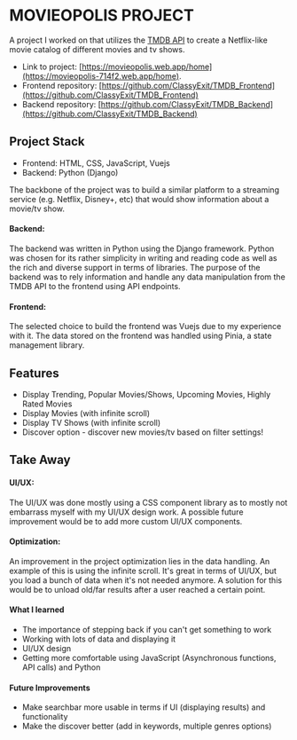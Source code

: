 # MOVIEOPOLIS PROJECT
A project I worked on that utilizes the  [TMDB API](https://www.themoviedb.org/documentation/api?language=en-US) to create a Netflix-like movie catalog of different movies and tv shows. 


- Link to project: [https://movieopolis.web.app/home](https://movieopolis-714f2.web.app/home).
- Frontend repository: [https://github.com/ClassyExit/TMDB_Frontend](https://github.com/ClassyExit/TMDB_Frontend)
- Backend repository: [https://github.com/ClassyExit/TMDB_Backend](https://github.com/ClassyExit/TMDB_Backend)

## Project Stack
- Frontend: HTML, CSS, JavaScript, Vuejs
- Backend: Python (Django)

The backbone of the project was to build a similar platform to a streaming service (e.g. Netflix, Disney+, etc) that would show information about a movie/tv show. 

#### Backend:
The backend was written in Python using the Django framework. Python was chosen for its rather simplicity in writing and reading code as well as the rich and diverse support in terms of libraries. The purpose of the backend was to rely information and handle any data manipulation from the TMDB API to the frontend using API endpoints.

#### Frontend:
The selected choice to build the frontend was Vuejs due to my experience with it. The data stored on the frontend was handled using Pinia, a state management library. 


## Features
- Display Trending, Popular Movies/Shows, Upcoming Movies, Highly Rated Movies
- Display Movies (with infinite scroll)
- Display TV Shows (with infinite scroll)
- Discover option - discover new movies/tv based on filter settings!

## Take Away
#### UI/UX:
The UI/UX was done mostly using a CSS component library as to mostly not embarrass myself with my UI/UX design work. A possible future improvement would be to add more custom UI/UX components.

#### Optimization:
An improvement in the project optimization lies in the data handling. An example of this is using the infinite scroll. It's great in terms of UI/UX, but you load a bunch of data when it's not needed anymore. A solution for this would be to unload old/far results after a user reached a certain point. 

#### What I learned
- The importance of stepping back if you can't get something to work
- Working with lots of data and displaying it
- UI/UX design 
- Getting more comfortable using JavaScript (Asynchronous functions, API calls) and Python

#### Future Improvements
- Make searchbar more usable in terms if UI (displaying results) and functionality
- Make the discover better (add in keywords, multiple genres options)


